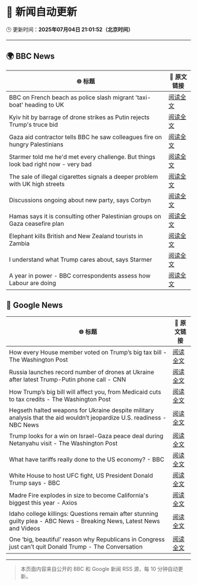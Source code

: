 # 🧠 新闻自动更新

🕒 更新时间：**2025年07月04日 21:01:52（北京时间）**

---

## 🌍 BBC News

| 🌐 标题 | 🔗 原文链接 |
|--------|-------------|
| BBC on French beach as police slash migrant 'taxi-boat' heading to UK | [阅读全文](https://www.bbc.com/news/articles/c5ygjjxjlplo) |
| Kyiv hit by barrage of drone strikes as Putin rejects Trump's truce bid | [阅读全文](https://www.bbc.com/news/articles/cx2g3qvz0pvo) |
| Gaza aid contractor tells BBC he saw colleagues fire on hungry Palestinians | [阅读全文](https://www.bbc.com/news/articles/cnvmry71q5yo) |
| Starmer told me he'd met every challenge. But things look bad right now - very bad | [阅读全文](https://www.bbc.com/news/articles/ckg5dgr4mepo) |
| The sale of illegal cigarettes signals a deeper problem with UK high streets | [阅读全文](https://www.bbc.com/news/articles/cy9097lwxg9o) |
| Discussions ongoing about new party, says Corbyn | [阅读全文](https://www.bbc.com/news/articles/cy0wvkg492ro) |
| Hamas says it is consulting other Palestinian groups on Gaza ceasefire plan | [阅读全文](https://www.bbc.com/news/articles/cnvmrmvp98go) |
| Elephant kills British and New Zealand tourists in Zambia | [阅读全文](https://www.bbc.com/news/articles/cp86jkdn838o) |
| I understand what Trump cares about, says Starmer | [阅读全文](https://www.bbc.com/news/articles/cq8ze23vx4po) |
| A year in power - BBC correspondents assess how Labour are doing | [阅读全文](https://www.bbc.com/news/articles/crenvyrnv33o) |

## 📰 Google News

| 🌐 标题 | 🔗 原文链接 |
|--------|-------------|
| How every House member voted on Trump’s big tax bill - The Washington Post | [阅读全文](https://news.google.com/rss/articles/CBMikwFBVV95cUxOR3F1a2xLcWk1TUlJelFZYXdQMXlwc213Vy1mMHpwT29MdlJXVWRHcWpVM0g0Zno4YmlHc1VqOFVBczlocTlFclF1M2wxNW13dDhfQUtLemdoUzg2ekR4Ykd4b0NKbHFMMUFzWFhHWkhvY3pldjZybDFBd19sX09wazNnT1YxUWxWekFJMDZaWEdkdU0?oc=5) |
| Russia launches record number of drones at Ukraine after latest Trump-Putin phone call - CNN | [阅读全文](https://news.google.com/rss/articles/CBMijgFBVV95cUxQbjh2aG1pOWNaeHg3dGxzZTFYNGdjS2E4d3NDbTZidlpPOWJyeXBjQWhBRHFDVjVTY2plVUNMY0RPVE5vdVdOVVNxTk82S2Vza0piUWVpWmZhWjhxSEpDWnZyZm8xQW84emxlZmE4MzJNd3hGOVNfX2VXeTdaMEtOOEJ4VXhfd0xFRVJnMERR0gGTAUFVX3lxTE13ZTB1MktkdHpXRVM2eU5KWVd0Q2MyWDJLM1JFMHNHNlpJeWk1a2trckJCN3Uzc2JqNzdyaEJFS1FJV0xvVEZUM0VxZllRTWtJTDhLZmlSUm0tUkJsUnVJbTFnQ3VLRGZUNDlyVDZ6VlpMV2IwZ3FVSXRXS2t0c3lDUFVXa3R0aW03UGR0NW1EQXNxcw?oc=5) |
| How Trump’s big bill will affect you, from Medicaid cuts to tax credits - The Washington Post | [阅读全文](https://news.google.com/rss/articles/CBMimAFBVV95cUxNUHRpWGxNZl81OGJfU1M5MGhncFh2blZhTlZTX2ROVW82NHRpNzFIYWlJaWNRVks5Q2hMVnlzczg0R0lxWlNlb3dZbndFemVfRWJTUHVBcUlnanpDeEdXNmZ3UGtWcWtSWUZ6MThsX284TlFoT1NvdnpZcE8wTjRLR3dCOXFWSW5fbklqOTN4N1RmZXExYjFEdg?oc=5) |
| Hegseth halted weapons for Ukraine despite military analysis that the aid wouldn’t jeopardize U.S. readiness - NBC News | [阅读全文](https://news.google.com/rss/articles/CBMiuwFBVV95cUxPMUpnMFNJQVZuT1UyeXVRZ3FMZWp4NWlDNy1MNFlRa2JLekt0RmlUQnBXY0M5Y0lra0MxdHZmdm9FR2hYVVQ2bnBuZjFNd0hydUUtRURrY2ZheXdxcFVGSVliVWhxU292VUllNEhPd25KM3Y1ZlphS2hRQ21BcTNPNTZMcUxDU2gwcFZaZGNxaWdXY1pvbDA2UklFUlJfV0FkSDRuSmh4OUNxVGZ6T3RZSngzOUJibUZfaS1z0gFWQVVfeXFMTVh4bnlYcjNOVnJmTy1tZ21fcWU3OUxROW5LekZ1aE8zODFGT056Y1k1Wm1hV1FpeGpXWlpyY0lON2pIUHBQMzBsOFd6ekhXUFdwMGh5cnc?oc=5) |
| Trump looks for a win on Israel-Gaza peace deal during Netanyahu visit - The Washington Post | [阅读全文](https://news.google.com/rss/articles/CBMimAFBVV95cUxOQzZQT0ZlcTc0WHlpa00zMWpQWmdZNUg0NUh5bThIb1c5clZoYXg1R0tLcGVBeG1VMVlvYzdsaVV4cHZGZ0VXUTFhdmExb1B0dzQ5RGRBMW1YU204UndoOTZTQW85Ul9fQkJoTnNVNVV4OEE1XzUzaWl6OFh4MjItQkMzN19RZnAydDJNV082cWQtMGMyYTBocA?oc=5) |
| What have tariffs really done to the US economy? - BBC | [阅读全文](https://news.google.com/rss/articles/CBMiWkFVX3lxTE1tU0xVay1QVjlER2ljTnhNR1MyNm9BUTlLOFBmN2EydTdMaFhyVFcwcmZTUXdkdWFraEJueEQwMzlhMGdxRjVqVmdTNG1VRGo1dVhHUjFaT2xEQdIBX0FVX3lxTE84bzU1N3dHbmo1WmJJcmFUdmY1djhvTjNQbkRBV3RIckt6SjdmWm5CRkFFQTFCLXc0TFZqXzlDU2QtcWRPbElRcUxYSU92NlNuUmVjdGJMcW5YX21JNFVj?oc=5) |
| White House to host UFC fight, US President Donald Trump says - BBC | [阅读全文](https://news.google.com/rss/articles/CBMiWkFVX3lxTE9iajM2NVRGVjdjSVZiX2NLNFVReVZnYjdWQXlxTjVmbS1WMUpIZ3U0d0pCUE5QcldPajlkeVRxbnRVNXZnMjBGcXdxUDhPWHd3M1RtRUtiQ2lCd9IBX0FVX3lxTFAzYVFhYVpwRmVMampoNkZiYV9ZYm9fZTVBZlhyTUJ2R09KSWtlR3c3bHhrLVo2OUhSeTNUajFOZkhZMzhuVnFCdENtUVRwVHBubWdXVEt5dHZnazhrTXRn?oc=5) |
| Madre Fire explodes in size to become California's biggest this year - Axios | [阅读全文](https://news.google.com/rss/articles/CBMidkFVX3lxTFBpSTBRcU1la09JNkZTUElPVzh2eV9Yc25jcDFkenVfUEg1STk2UzFldk1zaW5Jdzc5eFFVVjB1cEczSzExZGdyUkpIbXI5LUh2R1dGNU5MREc3dllFV09tODQ0cjlJem1aeUhCMDk4TWR6cGFiQ3c?oc=5) |
| Idaho college killings: Questions remain after stunning guilty plea - ABC News - Breaking News, Latest News and Videos | [阅读全文](https://news.google.com/rss/articles/CBMiqgFBVV95cUxPeERGMGhFZUdnYUEzTHB2MjFXTHdpLVZJd01jTC1DTHVPN2NkRWxGSGNtNnJ0ZGtHQWxCZVVZOC1TbVJ3QmZ4YklZN2R4WkdWYkZoVGY5TVhDLTN5Tks3Vk5UUjdKaTFqNVB5M1ZESXRTVHJBZnB2VEdIdF91Q2dLbnFRM0JOSVZ2RHY4a2t5TG1WZ014UThvUHMtYUNJWmpSaUotX2d2QmVCQdIBrwFBVV95cUxPYXVmR0FHYW5lWjFKcUZyald0ZllTRlZQUWhkbVFVaTNnNTRWakw2SVZvMWJ6bWxrd3VIZHlYQ21TUXlVekNWQkxSZDg2N0RqMXBLVkFUdE9BNTE3Y2pkQlBrUXVCOWZDMzJsUlJhRFNTQjlIRnVDNExtdDZITkZRbDFHMjZxREluNEN5WGNhNFdaTFhRMzJ1Qkpud2UyMUVDRkhvUmo3Y1ctYzMxa1lJ?oc=5) |
| One ‘big, beautiful’ reason why Republicans in Congress just can’t quit Donald Trump - The Conversation | [阅读全文](https://news.google.com/rss/articles/CBMitgFBVV95cUxNcnVrSkYyekJXdmxJNXBxSmgzQmpaemRWUFBHdzNnWVVoUnhwZUhSaXFJTGUtV3ZfR0puREk0MHZLYzk3YUU4dndHQWgtZm5Oc1o3aVJFelZ4alQtOFVnRk11ci1KTG5FM3FDZFpnQVJ6dlZsQmJScmRaSjVoaHJkYnBCWDNvb29jME5LaVNweTdIUXBYTHhYYkVmSGtKR3I3ZEJnZFpKbTBaMmd6N2YtU1VLejRyQQ?oc=5) |

---
> 本页面内容来自公开的 BBC 和 Google 新闻 RSS 源，每 10 分钟自动更新。
